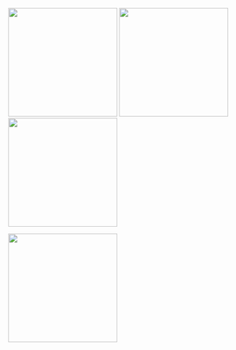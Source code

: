 <p>
  <image src = "https://github.com/user-attachments/assets/e32255a5-1965-43e9-b1fc-cf094fc1443b" width = "220px"/>
  <image src = "https://github.com/user-attachments/assets/a73946b8-2802-4e43-8ed9-4e7a26bbed05" width = "220px"/>
  <image src = "https://github.com/user-attachments/assets/5af23a55-db15-43c7-8759-02dc14c61564" width = "220px" />
</p>
<p>
  <image src = "https://github.com/user-attachments/assets/398c65be-ccb0-46c2-859e-1576a422ea44" width = "220px" />

</p>
